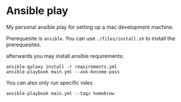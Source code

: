 # Ansible play

My personal ansible play for setting up a mac development machine.

Prerequesite is `ansible`. You can use `./files/install.sh` to install the prerequesites.

afterwards you may install ansible requirements:

```shell
ansible-galaxy install -r requirements.yml
ansible-playbook main.yml --ask-become-pass
```

You can also only run specific roles

```shell
ansible-playbook main.yml --tags homebrew
```